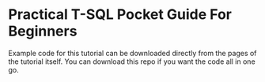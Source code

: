 # Practical T-SQL Pocket Guide For Beginners

Example code for this tutorial can be downloaded directly from the pages of the tutorial itself. You can download this repo if you want the code all in one go.